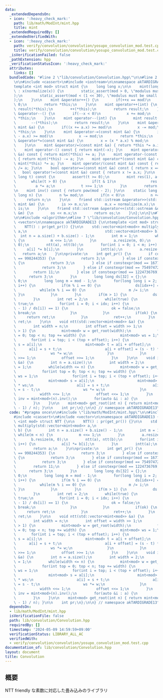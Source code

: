 ```yaml
---
data:
  _extendedDependsOn:
  - icon: ':heavy_check_mark:'
    path: lib/math/ModInt/mint.hpp
    title: mint
  _extendedRequiredBy: []
  _extendedVerifiedWith:
  - icon: ':heavy_check_mark:'
    path: verify/convolution/convolution/yosupo_convolution_mod.test.cpp
    title: verify/convolution/convolution/yosupo_convolution_mod.test.cpp
  _isVerificationFailed: false
  _pathExtension: hpp
  _verificationStatusIcon: ':heavy_check_mark:'
  attributes:
    links: []
  bundledCode: "#line 2 \"lib/convolution/Convolution.hpp\"\n\n#line 2 \"lib/math/ModInt/mint.hpp\"\
    \n\n#include <cassert>\n#include <iostream>\n\nnamespace akTARDIGRADE13 {\n\n\
    template <int mod> struct mint {\n    long long x;\n\n    mint(long long x = 0)\
    \ : x(normalize(x)) {\n        static_assert(mod > 0, \"modulus must be positive\"\
    );\n        static_assert(mod < (1 << 30), \"modulus must be small than 2*30\"\
    );\n    }\n\n    mint &operator++() {\n        if(++x == mod)\n            x =\
    \ 0;\n        return *this;\n    }\n\n    mint operator++(int) {\n        mint\
    \ result(*this);\n        ++(*this);\n        return result;\n    }\n\n    mint\
    \ &operator--() {\n        if(--x < 0)\n            x += mod;\n        return\
    \ *this;\n    }\n\n    mint operator--(int) {\n        mint result(*this);\n \
    \       --(*this);\n        return result;\n    }\n\n    mint &operator+=(const\
    \ mint &a) {\n        if((x += a.x) >= mod)\n            x -= mod;\n        return\
    \ *this;\n    }\n\n    mint &operator-=(const mint &a) {\n        if((x += mod\
    \ - a.x) >= mod)\n            x -= mod;\n        return *this;\n    }\n\n    mint\
    \ &operator*=(const mint &a) {\n        x = (x * a.x) % mod;\n        return *this;\n\
    \    }\n\n    mint &operator/=(const mint &a) { return *this *= a.inv(); }\n\n\
    \    mint operator-() const { return mint(-x); }\n    mint operator+(const mint\
    \ &a) const { return mint(*this) += a; }\n    mint operator-(const mint &a) const\
    \ { return mint(*this) -= a; }\n    mint operator*(const mint &a) const { return\
    \ mint(*this) *= a; }\n    mint operator/(const mint &a) const { return mint(*this)\
    \ /= a; }\n\n    bool operator==(const mint &a) const { return x == a.x; }\n \
    \   bool operator!=(const mint &a) const { return x != a.x; }\n\n    mint pow(long\
    \ long t) const {\n        assert(t >= 0);\n        mint res(1), a(*this);\n \
    \       while(t > 0) {\n            if(t & 1)\n                res *= a;\n   \
    \         a *= a;\n            t >>= 1;\n        }\n        return res;\n    }\n\
    \n    mint inv() const { return pow(mod - 2); }\n\n    static long long normalize(long\
    \ long n) {\n        n %= mod;\n        if(n < 0)\n            n += mod;\n   \
    \     return n;\n    }\n\n    friend std::istream &operator>>(std::istream &is,\
    \ mint &m) {\n        is >> m.x;\n        m.x = normalize(m.x);\n        return\
    \ is;\n    }\n\n    friend std::ostream &operator<<(std::ostream &os, const mint\
    \ &m) {\n        os << m.x;\n        return os;\n    }\n};\n\n}\n#line 4 \"lib/convolution/Convolution.hpp\"\
    \n\n#include <algorithm>\n#line 7 \"lib/convolution/Convolution.hpp\"\n#include\
    \ <vector>\n\nnamespace akTARDIGRADE13 {\n\ntemplate <int mod> struct NTT {\n\n\
    \    NTT() : pr(get_pr()) {}\n\n    std::vector<mint<mod>> multiply(std::vector<mint<mod>>\
    \ a,\n                                    std::vector<mint<mod>> b) {\n      \
    \  int n = a.size() + b.size() - 1;\n        int m = 1;\n        while(m < n)\
    \ {\n            m <<= 1;\n        }\n        a.resize(m, 0);\n        b.resize(m,\
    \ 0);\n        ntt(a), ntt(b);\n        for(int i = 0; i < m; i++) {\n       \
    \     a[i] *= b[i];\n        }\n        intt(a);\n        a.resize(n);\n     \
    \   return a;\n    }\n\nprivate:\n    int get_pr() {\n        if constexpr(mod\
    \ == 998244353) {\n            return 3;\n        } else if constexpr(mod == 469762049)\
    \ {\n            return 3;\n        } else if constexpr(mod == 167772161) {\n\
    \            return 3;\n        } else if constexpr(mod == 754974721) {\n    \
    \        return 11;\n        } else if constexpr(mod == 1224736769) {\n      \
    \      return 3;\n        }\n        long long ds[32] = {};\n        int idx =\
    \ 0;\n        long long m = mod - 1;\n        for(long long i = 2; i * i <= m;\
    \ i++) {\n            if(m % i == 0) {\n                ds[idx++] = i;\n     \
    \           while(m % i == 0) {\n                    m /= i;\n               \
    \ }\n            }\n        }\n        if(m > 1) {\n            ds[idx++] = m;\n\
    \        }\n        int ret = 2;\n        while(true) {\n            bool ok =\
    \ true;\n            for(int i = 0; i < idx; i++) {\n                if(mint<mod>(ret).pow((mod\
    \ - 1) / ds[i]) == 1) {\n                    ok = false;\n                   \
    \ break;\n                }\n            }\n            if(ok) {\n           \
    \     return ret;\n            }\n            ret++;\n        }\n        return\
    \ ret;\n    }\n\n    void ntt(std::vector<mint<mod>> &a) {\n        int n = a.size();\n\
    \        int width = n;\n        int offset = width >> 1;\n        while(width\
    \ > 1) {\n            mint<mod> w = get_root(width);\n            for(int top\
    \ = 0; top < n; top += width) {\n                mint<mod> ws = 1;\n         \
    \       for(int i = top; i < (top + offset); i++) {\n                    mint<mod>\
    \ s = a[i];\n                    mint<mod> t = a[i + offset];\n              \
    \      a[i] = s + t;\n                    a[i + offset] = (s - t) * ws;\n    \
    \                ws *= w;\n                }\n            }\n            width\
    \ >>= 1;\n            offset >>= 1;\n        }\n    }\n\n    void intt(std::vector<mint<mod>>\
    \ &a) {\n        int n = a.size();\n        int width = 2;\n        int offset\
    \ = 1;\n        while(width <= n) {\n            mint<mod> w = get_root(width).inv();\n\
    \            for(int top = 0; top < n; top += width) {\n                mint<mod>\
    \ ws = 1;\n                for(int i = top; i < (top + offset); i++) {\n     \
    \               mint<mod> s = a[i];\n                    mint<mod> t = a[i + offset]\
    \ * ws;\n                    a[i] = s + t;\n                    a[i + offset]\
    \ = s - t;\n                    ws *= w;\n                }\n            }\n \
    \           width <<= 1;\n            offset <<= 1;\n        }\n        mint<mod>\
    \ inv = mint<mod>(n).inv();\n        for(auto &i : a) {\n            i *= inv;\n\
    \        }\n    }\n\n    mint<mod> get_root(int n) { return mint<mod>(pr).pow((mod\
    \ - 1) / n); }\n\n    int pr;\n};\n\n} // namespace akTARDIGRADE13\n"
  code: "#pragma once\n\n#include \"lib/math/ModInt/mint.hpp\"\n\n#include <algorithm>\n\
    #include <cassert>\n#include <vector>\n\nnamespace akTARDIGRADE13 {\n\ntemplate\
    \ <int mod> struct NTT {\n\n    NTT() : pr(get_pr()) {}\n\n    std::vector<mint<mod>>\
    \ multiply(std::vector<mint<mod>> a,\n                                    std::vector<mint<mod>>\
    \ b) {\n        int n = a.size() + b.size() - 1;\n        int m = 1;\n       \
    \ while(m < n) {\n            m <<= 1;\n        }\n        a.resize(m, 0);\n \
    \       b.resize(m, 0);\n        ntt(a), ntt(b);\n        for(int i = 0; i < m;\
    \ i++) {\n            a[i] *= b[i];\n        }\n        intt(a);\n        a.resize(n);\n\
    \        return a;\n    }\n\nprivate:\n    int get_pr() {\n        if constexpr(mod\
    \ == 998244353) {\n            return 3;\n        } else if constexpr(mod == 469762049)\
    \ {\n            return 3;\n        } else if constexpr(mod == 167772161) {\n\
    \            return 3;\n        } else if constexpr(mod == 754974721) {\n    \
    \        return 11;\n        } else if constexpr(mod == 1224736769) {\n      \
    \      return 3;\n        }\n        long long ds[32] = {};\n        int idx =\
    \ 0;\n        long long m = mod - 1;\n        for(long long i = 2; i * i <= m;\
    \ i++) {\n            if(m % i == 0) {\n                ds[idx++] = i;\n     \
    \           while(m % i == 0) {\n                    m /= i;\n               \
    \ }\n            }\n        }\n        if(m > 1) {\n            ds[idx++] = m;\n\
    \        }\n        int ret = 2;\n        while(true) {\n            bool ok =\
    \ true;\n            for(int i = 0; i < idx; i++) {\n                if(mint<mod>(ret).pow((mod\
    \ - 1) / ds[i]) == 1) {\n                    ok = false;\n                   \
    \ break;\n                }\n            }\n            if(ok) {\n           \
    \     return ret;\n            }\n            ret++;\n        }\n        return\
    \ ret;\n    }\n\n    void ntt(std::vector<mint<mod>> &a) {\n        int n = a.size();\n\
    \        int width = n;\n        int offset = width >> 1;\n        while(width\
    \ > 1) {\n            mint<mod> w = get_root(width);\n            for(int top\
    \ = 0; top < n; top += width) {\n                mint<mod> ws = 1;\n         \
    \       for(int i = top; i < (top + offset); i++) {\n                    mint<mod>\
    \ s = a[i];\n                    mint<mod> t = a[i + offset];\n              \
    \      a[i] = s + t;\n                    a[i + offset] = (s - t) * ws;\n    \
    \                ws *= w;\n                }\n            }\n            width\
    \ >>= 1;\n            offset >>= 1;\n        }\n    }\n\n    void intt(std::vector<mint<mod>>\
    \ &a) {\n        int n = a.size();\n        int width = 2;\n        int offset\
    \ = 1;\n        while(width <= n) {\n            mint<mod> w = get_root(width).inv();\n\
    \            for(int top = 0; top < n; top += width) {\n                mint<mod>\
    \ ws = 1;\n                for(int i = top; i < (top + offset); i++) {\n     \
    \               mint<mod> s = a[i];\n                    mint<mod> t = a[i + offset]\
    \ * ws;\n                    a[i] = s + t;\n                    a[i + offset]\
    \ = s - t;\n                    ws *= w;\n                }\n            }\n \
    \           width <<= 1;\n            offset <<= 1;\n        }\n        mint<mod>\
    \ inv = mint<mod>(n).inv();\n        for(auto &i : a) {\n            i *= inv;\n\
    \        }\n    }\n\n    mint<mod> get_root(int n) { return mint<mod>(pr).pow((mod\
    \ - 1) / n); }\n\n    int pr;\n};\n\n} // namespace akTARDIGRADE13"
  dependsOn:
  - lib/math/ModInt/mint.hpp
  isVerificationFile: false
  path: lib/convolution/Convolution.hpp
  requiredBy: []
  timestamp: '2024-05-09 14:59:59+09:00'
  verificationStatus: LIBRARY_ALL_AC
  verifiedWith:
  - verify/convolution/convolution/yosupo_convolution_mod.test.cpp
documentation_of: lib/convolution/Convolution.hpp
layout: document
title: Convolution
---
```


## 概要

NTT friendly な素数に対応した畳み込みのライブラリ
